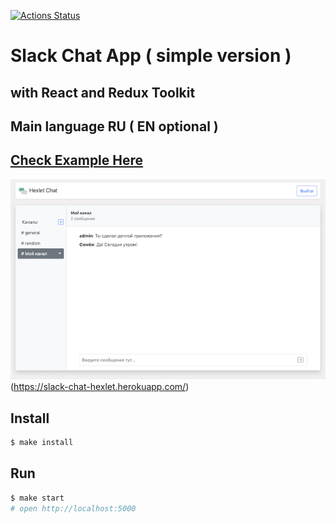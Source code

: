[![Actions Status](https://github.com/Foppp/frontend-project-lvl4/workflows/hexlet-check/badge.svg)](https://github.com/Foppp/frontend-project-lvl4/actions)

# Slack Chat App ( simple version ) 
## with React and Redux Toolkit 
## Main language RU ( EN optional )


## [Check Example Here](https://slack-chat-hexlet.herokuapp.com/)

![image info](./src/images/chatPic.png)(https://slack-chat-hexlet.herokuapp.com/)
## Install

```sh
$ make install
```

## Run

```sh
$ make start
# open http://localhost:5000
```
